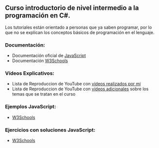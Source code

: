 ## Curso introductorio de nivel intermedio a la programación en C#. 

Los tutoriales están orientado a personas que ya saben programar, por lo que no se explican los conceptos básicos de programación en el lenguaje.

### Documentación:
- Documentación oficial de [JavaScript](https://www.javascript.com)
- Documentación [W3Schools](https://www.w3schools.com/js/default.asp)

### Vídeos Explicativos:
- Lista de Reproduccion de YouTube con [vídeos realizados por mi]() 
- Lista de Reproduccion de YouTube con [vídeos adicionales](https://youtube.com/playlist?list=PLiMesnCG0J7xDistPRTZjO1UFxIm_I8ME) sobre los temas que se tratan en el curso

### Ejemplos JavaScript:
- [W3Schools](https://www.w3schools.com/js/js_examples.asp)

### Ejercicios con soluciones JavaScript:
- [W3Schools](https://www.w3schools.com/js/js_exercises.asp)
